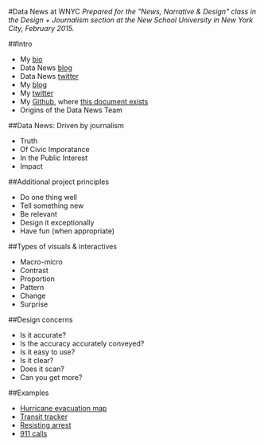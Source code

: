 #Data News at WNYC
*Prepared for the "News, Narrative & Design" class in the Design + Journalism section at the New School University in New York City, February 2015.*

##Intro
* My [bio](http://www.wnyc.org/people/john-keefe/)
* Data News [blog](http://datanews.tumblr.com/)
* Data News [twitter](https://twitter.com/datanews)
* My [blog](http://johnkeefe.net/)
* My [twitter](https://twitter.com/jkeefe)
* My [Github](https://github.com/jkeefe?tab=repositories), where [this document exists](https://github.com/jkeefe/presentations)
* Origins of the Data News Team

##Data News: Driven by journalism
* Truth
* Of Civic Imporatance
* In the Public Interest
* Impact

##Additional project principles
* Do one thing well
* Tell something new
* Be relevant
* Design it exceptionally
* Have fun (when appropriate)

##Types of visuals & interactives
* Macro-micro
* Contrast
* Proportion
* Pattern
* Change
* Surprise

##Design concerns
* Is it accurate?
* Is the accuracy accurately conveyed?
* Is it easy to use?
* Is it clear?
* Does it scan?
* Can you get more?

##Examples
* [Hurricane evacuation map](http://project.wnyc.org/hurricane-zones/hurricane-zones.html)
* [Transit tracker](http://project.wnyc.org/transit-tracker/)
* [Resisting arrest](http://project.wnyc.org/resisting/)
* [911 calls](http://project.wnyc.org/convent-fire/)

